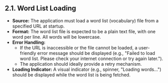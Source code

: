 ## 2.1. Word List Loading

* **Source:** The application must load a word list (vocabulary) file from a specified URL at startup.
* **Format:** The word list file is expected to be a plain text file, with one word per line. All words will be lowercase.
* **Error Handling:**
    * If the URL is inaccessible or the file cannot be loaded, a user-friendly error message should be displayed (e.g., "Failed to load word list. Please check your internet connection or try again later.").
    * The application should ideally provide a retry mechanism.
* **Loading Indicator:** A visual indicator (e.g., spinner, "Loading words...") should be displayed while the word list is being fetched.
